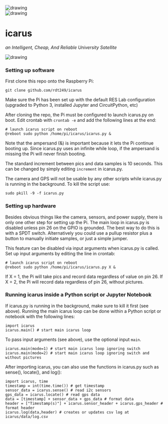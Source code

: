 ![drawing](https://scp-com.s3.amazonaws.com/314a1a15/University_of_Tennessee_at_Chattanooga_logo.svg.png)
<br>
![drawing](https://i.imgur.com/GIZFPgy.png)

# icarus
_an Intelligent, Cheap, And Reliable University Satellite_

![drawing](https://images.vexels.com/media/users/3/126635/isolated/preview/87fabfeab4b01aa3d5338bf1c0c67fe6-2-open-logo-wings-02-by-vexels.png)

### Setting up software
First clone this repo onto the Raspberry Pi:
```
git clone github.com/rdt249/icarus
```
Make sure the Pi has been set up with the default RES Lab configuration (upgraded to Python 3, installed Jupyter and CircuitPython, etc)

After cloning the repo, the Pi must be configured to launch icarus.py on boot.
Edit crontab with `crontab -e` and add the following lines at the end:
```
# launch icarus script on reboot
@reboot sudo python /home/pi/icarus/icarus.py &
```
Note that the ampersand (&) is important because it lets the Pi continue booting up. Since icarus.py uses an infinite while loop, if the ampersand
is missing the Pi will never finish booting.

The standard increment between pics and data samples is 10 seconds. This can be changed by simply editing `increment` in icarus.py.

The camera and GPS will not be usable by any other scripts while icarus.py is running in the background. To kill the script use:
```
sudo pkill -9 -f icarus.py
```

### Setting up hardware

Besides obvious things like the camera, sensors, and power supply, there is only one other step for setting up the Pi.
The main loop in icarus.py is disabled unless pin 26 on the GPIO is grounded. The best way to do this is with a SPDT switch.
Alternatively you could use a pullup resistor plus a button to manually initiate samples, or just a simple jumper.

This feature can be disabled via input arguments when icarus.py is called. Set up input arguments by editing the line in crontab:
```
# launch icarus script on reboot
@reboot sudo python /home/pi/icarus/icarus.py X &
```
If X = 1, the Pi will take pics and record data regardless of value on pin 26.
If X = 2, the Pi will record data regardless of pin 26, without pictures.

### Running icarus inside a Python script or Jupyter Notebook

If icarus.py is running in the background, make sure to kill it first (see above).
Running the main icarus loop can be done within a Python script or notebook with the following lines:
```
import icarus
icarus.main() # start main icarus loop
```
To pass input arguments (see above), use the optional input `main`.
```
icarus.main(mode=1) # start main icarus loop ignoring switch
icarus.main(mode=2) # start main icarus loop ignoring switch and without pictures
```
After importing icarus, you can also use the functions in icarus.py such as sense(), locate(), and log():
```
import icarus, time
timestamp = int(time.time()) # get timestamp
sensor_data = icarus.sense() # read i2c sensors
gps_data = icarus.locate() # read gps data
data = [timestamp] + sensor_data + gps_data # format data
header = ["Timestamp(s)"] + icarus.sensor_header + icarus.gps_header # format header
icarus.log(data,header) # creates or updates csv log at icarus/data/log.csv
```
